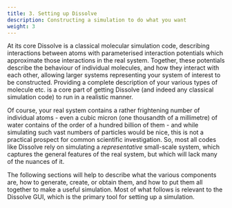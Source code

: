 ```yaml
---
title: 3. Setting up Dissolve
description: Constructing a simulation to do what you want
weight: 3
---
```

At its core Dissolve is a classical molecular simulation code, describing interactions between atoms with parameterised interaction potentials which approximate those interactions in the real system. Together, these potentials describe the behaviour of individual molecules, and how they interact with each other, allowing larger systems representing your system of interest to be constructed. Providing a complete description of your various types of molecule etc. is a core part of getting Dissolve (and indeed any classical simulation code) to run in a realistic manner.

Of course, your real system contains a rather frightening number of individual atoms - even a cubic micron (one thousandth of a millimetre) of water contains of the order of a hundred billion of them - and while simulating such vast numbers of particles would be nice, this is not a practical prospect for common scientific investigation. So, most all codes like Dissolve rely on simulating a _representative_ small-scale system, which captures the general features of the real system, but which will lack many of the nuances of it.

The following sections will help to describe what the various components are, how to generate, create, or obtain them, and how to put them all together to make a useful simulation. Most of what follows is relevant to the Dissolve GUI, which is the primary tool for setting up a simulation.
